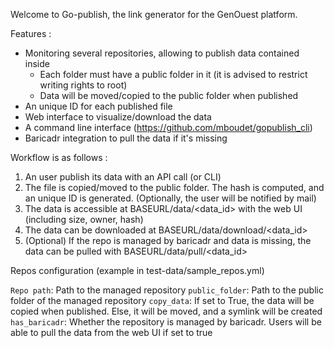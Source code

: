Welcome to Go-publish, the link generator for the GenOuest platform.

Features :

* Monitoring several repositories, allowing to publish data contained inside
  * Each folder must have a public folder in it (it is advised to restrict writing rights to root)
  * Data will be moved/copied to the public folder when published
* An unique ID for each published file
* Web interface to visualize/download the data
* A command line interface (https://github.com/mboudet/gopublish_cli)
* Baricadr integration to pull the data if it's missing

Workflow is as follows :

1. An user publish its data with an API call (or CLI)
2. The file is copied/moved to the public folder. The hash is computed, and an unique ID is generated. (Optionally, the user will be notified by mail)
3. The data is accessible at BASEURL/data/<data_id> with the web UI (including size, owner, hash)
4. The data can be downloaded at BASEURL/data/download/<data_id>
5. (Optional) If the repo is managed by baricadr and data is missing, the data can be pulled with BASEURL/data/pull/<data_id>

Repos configuration (example in test-data/sample_repos.yml)

`Repo path`: Path to the managed repository
`public_folder`: Path to the public folder of the managed repository
`copy_data`: If set to True, the data will be copied when published. Else, it will be moved, and a symlink will be created
`has_baricadr`: Whether the repository is managed by baricadr. Users will be able to pull the data from the web UI if set to true
